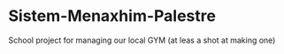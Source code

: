 # Sistem-Menaxhim-Palestre
 School project for managing our local GYM (at leas a shot at making one)
